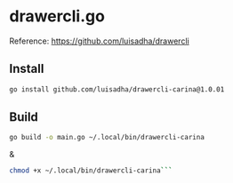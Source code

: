 # drawercli.go

Reference: https://github.com/luisadha/drawercli

## Install

```sh
go install github.com/luisadha/drawercli-carina@1.0.01
```

## Build

```sh
go build -o main.go ~/.local/bin/drawercli-carina
```
&
```sh
chmod +x ~/.local/bin/drawercli-carina```
